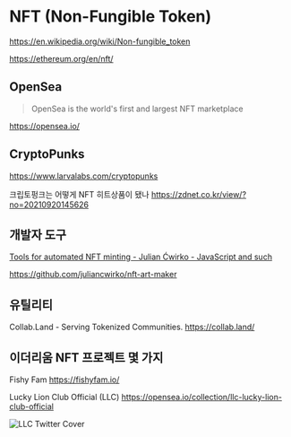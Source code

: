 # NFT (Non-Fungible Token)

<https://en.wikipedia.org/wiki/Non-fungible_token>

<https://ethereum.org/en/nft/>

## OpenSea

> OpenSea is the world's first and largest NFT marketplace

<https://opensea.io/>

## CryptoPunks

<https://www.larvalabs.com/cryptopunks>

크립토펑크는 어떻게 NFT 히트상품이 됐나
<https://zdnet.co.kr/view/?no=20210920145626>

## 개발자 도구

[Tools for automated NFT minting - Julian Ćwirko - JavaScript and such](https://www.julian.io/articles/elven-nft-tools.html)

<https://github.com/juliancwirko/nft-art-maker>

## 유틸리티

Collab.Land - Serving Tokenized Communities.
<https://collab.land/>

## 이더리움 NFT 프로젝트 몇 가지

Fishy Fam
<https://fishyfam.io/>

Lucky Lion Club Official (LLC)
<https://opensea.io/collection/llc-lucky-lion-club-official>

![LLC Twitter Cover](https://pbs.twimg.com/profile_banners/1484106864073793538/1643553725/1500x500)
